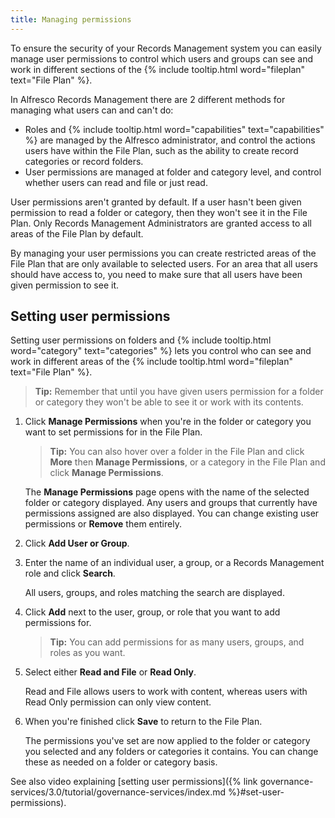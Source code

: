 ```yaml
---
title: Managing permissions
---
```


To ensure the security of your Records Management system you can easily manage user permissions to control which users and groups can see and work in different sections of the {% include tooltip.html word="fileplan" text="File Plan" %}.

In Alfresco Records Management there are 2 different methods for managing what users can and can't do:

* Roles and {% include tooltip.html word="capabilities" text="capabilities" %} are managed by the Alfresco administrator, and control the actions users have within the File Plan, such as the ability to create record categories or record folders.
* User permissions are managed at folder and category level, and control whether users can read and file or just read.

User permissions aren't granted by default. If a user hasn't been given permission to read a folder or category, then they won't see it in the File Plan. Only Records Management Administrators are granted access to all areas of the File Plan by default.

By managing your user permissions you can create restricted areas of the File Plan that are only available to selected users. For an area that all users should have access to, you need to make sure that all users have been given permission to see it.

## Setting user permissions

Setting user permissions on folders and {% include tooltip.html word="category" text="categories" %} lets you control who can see and work in different areas of the {% include tooltip.html word="fileplan" text="File Plan" %}.

> **Tip:** Remember that until you have given users permission for a folder or category they won't be able to see it or work with its contents.

1. Click **Manage Permissions** when you're in the folder or category you want to set permissions for in the File Plan.

    > **Tip:** You can also hover over a folder in the File Plan and click **More** then **Manage Permissions**, or a category in the File Plan and click **Manage Permissions**.

    The **Manage Permissions** page opens with the name of the selected folder or category displayed. Any users and groups that currently have permissions assigned are also displayed. You can change existing user permissions or **Remove** them entirely.

2. Click **Add User or Group**.

3. Enter the name of an individual user, a group, or a Records Management role and click **Search**.

    All users, groups, and roles matching the search are displayed.

4. Click **Add** next to the user, group, or role that you want to add permissions for.

    > **Tip:** You can add permissions for as many users, groups, and roles as you want.

5. Select either **Read and File** or **Read Only**.

    Read and File allows users to work with content, whereas users with Read Only permission can only view content.

6. When you're finished click **Save** to return to the File Plan.

    The permissions you've set are now applied to the folder or category you selected and any folders or categories it contains. You can change these as needed on a folder or category basis.

See also video explaining [setting user permissions]({% link governance-services/3.0/tutorial/governance-services/index.md %}#set-user-permissions).
